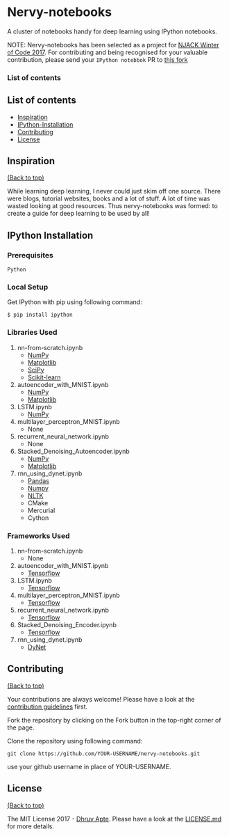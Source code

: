 # Nervy-notebooks

A cluster of notebooks handy for deep learning using IPython notebooks.


NOTE: Nervy-notebooks has been selected as a project for [NJACK Winter of Code 2017](http://nwoc.njack-iitp.org/). For contributing and being recognised for your valuable contribution, please send your `IPython notebbok` PR to [this fork](https://github.com/NJACKWinterOfCode/nervy-notebooks) 

### List of contents

## List of contents


- [Inspiration](#inspiration)
- [IPython-Installation](#ipython-installation)
- [Contributing](#contributing)
- [License](#license)

## Inspiration

[(Back to top)](#list-of-contents)

While learning deep learning, I never could just skim off one source. There were blogs, tutorial websites, books and a lot of stuff. A lot of time was wasted looking at good resources. Thus nervy-notebooks was formed: to create a guide for deep learning to be used by all!

## IPython Installation

### Prerequisites

```
Python
```

### Local Setup
Get IPython with pip using following command:
```
$ pip install ipython
```

### Libraries Used
1. nn-from-scratch.ipynb
   * [NumPy](http://nbviewer.jupyter.org/github/jdwittenauer/ipython-notebooks/blob/master/notebooks/libraries/NumPy.ipynb)
   * [Matplotlib](http://nbviewer.jupyter.org/github/jdwittenauer/ipython-notebooks/blob/master/notebooks/libraries/Matplotlib.ipynb)
   * [SciPy](http://nbviewer.jupyter.org/github/jdwittenauer/ipython-notebooks/blob/master/notebooks/libraries/SciPy.ipynb)
   * [Scikit-learn](http://nbviewer.jupyter.org/github/jdwittenauer/ipython-notebooks/blob/master/notebooks/libraries/Scikit-learn.ipynb)
2. autoencoder_with_MNIST.ipynb
   * [NumPy](http://nbviewer.jupyter.org/github/jdwittenauer/ipython-notebooks/blob/master/notebooks/libraries/NumPy.ipynb)
   * [Matplotlib](http://nbviewer.jupyter.org/github/jdwittenauer/ipython-notebooks/blob/master/notebooks/libraries/Matplotlib.ipynb)
3. LSTM.ipynb
   * [NumPy](http://nbviewer.jupyter.org/github/jdwittenauer/ipython-notebooks/blob/master/notebooks/libraries/NumPy.ipynb)
4. multilayer_perceptron_MNIST.ipynb
   * None
5. recurrent_neural_network.ipynb
   * None
6. Stacked_Denoising_Autoencoder.ipynb
   * [NumPy](http://nbviewer.jupyter.org/github/jdwittenauer/ipython-notebooks/blob/master/notebooks/libraries/NumPy.ipynb)
   * [Matplotlib](http://nbviewer.jupyter.org/github/jdwittenauer/ipython-notebooks/blob/master/notebooks/libraries/Matplotlib.ipynb)
7. rnn_using_dynet.ipynb
   * [Pandas](http://nbviewer.jupyter.org/github/jdwittenauer/ipython-notebooks/blob/master/notebooks/libraries/Pandas.ipynb)
   * [Numpy](http://nbviewer.jupyter.org/github/jdwittenauer/ipython-notebooks/blob/master/notebooks/libraries/NumPy.ipynb)
   * [NLTK](http://nbviewer.jupyter.org/github/jdwittenauer/ipython-notebooks/blob/master/notebooks/libraries/NLTK.ipynb)
   * CMake
   * Mercurial
   * Cython

### Frameworks Used
1. nn-from-scratch.ipynb
   * None
2. autoencoder_with_MNIST.ipynb
   * [Tensorflow](https://www.tensorflow.org/)
3. LSTM.ipynb
   * [Tensorflow](https://www.tensorflow.org/)
4. multilayer_perceptron_MNIST.ipynb
   * [Tensorflow](https://www.tensorflow.org/)
5. recurrent_neural_network.ipynb
   * [Tensorflow](https://www.tensorflow.org/)
6. Stacked_Denoising_Encoder.ipynb
   * [Tensorflow](https://www.tensorflow.org/)
7. rnn_using_dynet.ipynb
   * [DyNet](http://dynet.io/)

 
## Contributing

[(Back to top)](#list-of-contents)

Your contributions are always welcome! Please have a look at the [contribution guidelines](CONTRIBUTING.md) first. 

Fork the repository by clicking on the Fork button in the top-right corner of the page.

Clone the repository using following command:
```
git clone https://github.com/YOUR-USERNAME/nervy-notebooks.git
```
use your github username in place of YOUR-USERNAME.

## License

[(Back to top)](#list-of-contents)

The MIT License 2017 - [Dhruv Apte](http://github.com/the-ethan-hunt/). Please have a look at the [LICENSE.md](LICENSE.md) for more details.
